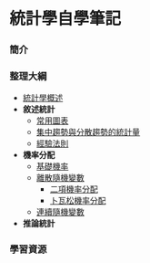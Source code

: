 # 統計學自學筆記

### 簡介

### 整理大綱

- [統計學概述](https://mirdex.github.io/Statistics/統計學概述.slides.html)
- **敘述統計**
  - [常用圖表](https://mirdex.github.io/Statistics/常用圖表.slides.html)
  - [集中趨勢與分散趨勢的統計量](https://mirdex.github.io/Statistics/集中趨勢與分散趨勢的統計量.slides.html)
  - [經驗法則](https://mirdex.github.io/Statistics/經驗法則.slides.html)
- **機率分配**
  - [基礎機率](https://mirdex.github.io/Statistics/基礎機率.slides.html)
  - [離散隨機變數](https://mirdex.github.io/Statistics/離散隨機變數.slides.html)
      - [二項機率分配](https://mirdex.github.io/Statistics/二項機率分配.slides.html)
      - [卜瓦松機率分配](https://mirdex.github.io/Statistics/卜瓦松機率分配.slides.html)
  - [連續隨機變數](https://mirdex.github.io/Statistics/連續型隨機變數.slides.html)
- **推論統計**

### 學習資源
